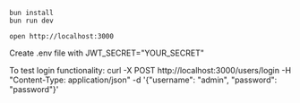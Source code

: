 ```
bun install
bun run dev
```

```
open http://localhost:3000
```

Create .env file with JWT_SECRET="YOUR_SECRET"

To test login functionality: 
curl -X POST http://localhost:3000/users/login -H "Content-Type: application/json" -d '{"username": "admin", "password": "password"}'
